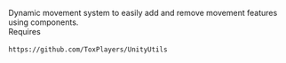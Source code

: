 Dynamic movement system to easily add and remove movement features using components.<br>
Requires<br>  
```https://github.com/ToxPlayers/UnityUtils```
